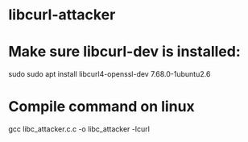 # libcurl-attacker

# Make sure libcurl-dev is installed:
sudo sudo apt install libcurl4-openssl-dev 7.68.0-1ubuntu2.6 

# Compile command on linux
gcc libc_attacker.c.c -o libc_attacker -lcurl

